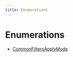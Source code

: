 ```yaml
---
title: Enumerations
---
```


# Enumerations

- [CommonFiltersApplyMode](enumeration.CommonFiltersApplyMode.md)
